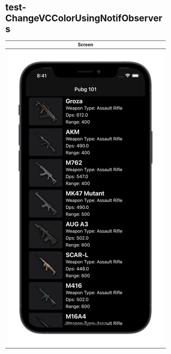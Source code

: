 # test-ChangeVCColorUsingNotifObservers


| Screen |  
| --- |  
| ![](https://github.com/jervygu/app-pubg101/blob/master/screenshots/Simulator%20Screen%20Shot%20-%20iPhone%2012%20-%20a.png) |
